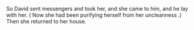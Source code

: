 So David sent messengers and took her, and she came to him, and he lay with her. ( Now she had been purifying herself from her uncleanness .) Then she returned to her house.
